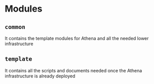 # Modules

## `common`

It contains the template modules for Athena and all the needed lower infrastructure

## `template`

It contains all the scripts and documents needed once the Athena infrastructure is already deployed
